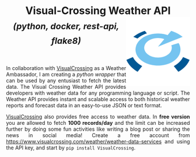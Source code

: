 <h1 align = "center">
	Visual-Crossing Weather API <img src = "./assets/logo.png" height = "190" width = "175" align = "right" /><br>
	<sub><b><i>(python, docker, rest-api, flake8)</i></b></sub> <br>
	<a href = "https://www.linkedin.com/in/dpramanik/"><img height="16" width="16" src="https://unpkg.com/simple-icons@v3/icons/linkedin.svg"/></a>
	<a href = "https://github.com/ZenithClown"><img height="16" width="16" src="https://unpkg.com/simple-icons@v3/icons/github.svg"/></a>
	<a href = "https://gitlab.com/ZenithClown/"><img height="16" width="16" src="https://unpkg.com/simple-icons@v3/icons/gitlab.svg"/></a>
	<a href = "https://www.researchgate.net/profile/Debmalya_Pramanik2"><img height="16" width="16" src="https://unpkg.com/simple-icons@v3/icons/researchgate.svg"/></a>
	<a href = "https://www.kaggle.com/dPramanik/"><img height="16" width="16" src="https://unpkg.com/simple-icons@v3/icons/kaggle.svg"/></a>
	<a href = "https://app.pluralsight.com/profile/Debmalya-Pramanik/"><img height="16" width="16" src="https://unpkg.com/simple-icons@v3/icons/pluralsight.svg"/></a>
	<a href = "https://stackoverflow.com/users/6623589/"><img height="16" width="16" src="https://unpkg.com/simple-icons@v3/icons/stackoverflow.svg"/></a>
</h1>

<p align = "justify">In collaboration with <a href = "https://www.visualcrossing.com/weather-data">VisualCrossing</a> as a Weather Ambassador, I am creating a <i>python wrapper</i> that can be used by any entusiast to fetch the latest data. The Visual Crossing Weather API provides developers with weather data for any programming language or script. The Weather API provides instant and scalable access to both historical weather reports and forecast data in an easy-to-use JSON or text format.</p>

<p align = "justify"><a href = "https://www.visualcrossing.com/">VisualCrossing</a> also provides free access to weather data. In <b>free version</b> you are allowed to fetch <b>1000 records/day</b> and the limit can be increased further by doing some fun activities like writing a blog post or sharing the news in social media! Create a free account from <a href = "https://www.visualcrossing.com/weather/weather-data-services">https://www.visualcrossing.com/weather/weather-data-services</a> and using the API key, and start by <code>pip install VisualCrossing</code>.</p>
